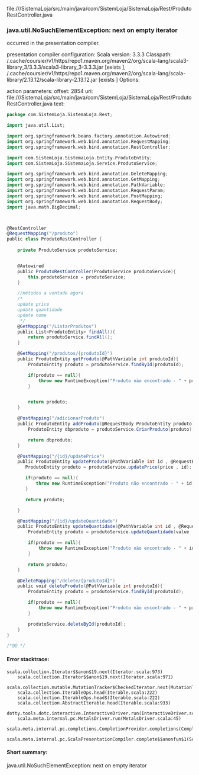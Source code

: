 file://<WORKSPACE>/SistemaLoja/src/main/java/com/SistemLoja/SistemaLoja/Rest/ProdutoRestController.java
### java.util.NoSuchElementException: next on empty iterator

occurred in the presentation compiler.

presentation compiler configuration:
Scala version: 3.3.3
Classpath:
<HOME>/.cache/coursier/v1/https/repo1.maven.org/maven2/org/scala-lang/scala3-library_3/3.3.3/scala3-library_3-3.3.3.jar [exists ], <HOME>/.cache/coursier/v1/https/repo1.maven.org/maven2/org/scala-lang/scala-library/2.13.12/scala-library-2.13.12.jar [exists ]
Options:



action parameters:
offset: 2854
uri: file://<WORKSPACE>/SistemaLoja/src/main/java/com/SistemLoja/SistemaLoja/Rest/ProdutoRestController.java
text:
```scala
package com.SistemLoja.SistemaLoja.Rest;

import java.util.List;

import org.springframework.beans.factory.annotation.Autowired;
import org.springframework.web.bind.annotation.RequestMapping;
import org.springframework.web.bind.annotation.RestController;

import com.SistemLoja.SistemaLoja.Entity.ProdutoEntity;
import com.SistemLoja.SistemaLoja.Service.ProdutoService;

import org.springframework.web.bind.annotation.DeleteMapping;
import org.springframework.web.bind.annotation.GetMapping;
import org.springframework.web.bind.annotation.PathVariable;
import org.springframework.web.bind.annotation.RequestParam;
import org.springframework.web.bind.annotation.PostMapping;
import org.springframework.web.bind.annotation.RequestBody;
import java.math.BigDecimal;



@RestController
@RequestMapping("/produto")
public class ProdutoRestController {
    
    private ProdutoService produtoService;


    @Autowired
    public ProdutoRestController(ProdutoService produtoService){
        this.produtoService = produtoService;
    }

    //métodos a vontade agora 
    /*
    update price
    update quantidade
    update nome
     */
    @GetMapping("/ListarProdutos")
    public List<ProdutoEntity> findAll(){
        return produtoService.findAll();
    } 

    @GetMapping("/produtos/{produtoId}")
    public ProdutoEntity getProduto(@PathVariable int produtoId){
        ProdutoEntity produto = produtoService.findById(produtoId);

        if(produto == null){
            throw new RuntimeException("Produto não encontrado - " + produtoId);
        }


        return produto;
    }

    @PostMapping("/adicionarProduto")
    public ProdutoEntity addProduto(@RequestBody ProdutoEntity produto){
        ProdutoEntity dbproduto = produtoService.CriarProduto(produto);

        return dbproduto;
    }

    @PostMapping("/{id}/updatePrice")
    public ProdutoEntity updateProduto(@PathVariable int id , @RequestBody BigDecimal price){
       ProdutoEntity produto = produtoService.updatePrice(price , id);

       if(produto == null){
           throw new RuntimeException("Produto não encontrado - " + id);
       }

       return produto;

    }

    @PostMapping("/{id}/updateQuantidade")
    public ProdutoEntity updateQuantidade(@PathVariable int id , @RequestBody int value){
        ProdutoEntity produto = produtoService.updateQuantidade(value , id);

        if(produto == null){
            throw new RuntimeException("Produto não encontrado - " + id);
        }

        return produto;
    }

    @DeleteMapping("/delete/{produtoId}")
    public void deleteProduto(@PathVariable int produtoId){
        ProdutoEntity produto = produtoService.findById(produtoId);

        if(produto == null){
            throw new RuntimeException("Produto não encontrado - " + produtoId);
        }

        produtoService.deleteById(produtoId);
    }
}

/*@@ */
```



#### Error stacktrace:

```
scala.collection.Iterator$$anon$19.next(Iterator.scala:973)
	scala.collection.Iterator$$anon$19.next(Iterator.scala:971)
	scala.collection.mutable.MutationTracker$CheckedIterator.next(MutationTracker.scala:76)
	scala.collection.IterableOps.head(Iterable.scala:222)
	scala.collection.IterableOps.head$(Iterable.scala:222)
	scala.collection.AbstractIterable.head(Iterable.scala:933)
	dotty.tools.dotc.interactive.InteractiveDriver.run(InteractiveDriver.scala:168)
	scala.meta.internal.pc.MetalsDriver.run(MetalsDriver.scala:45)
	scala.meta.internal.pc.completions.CompletionProvider.completions(CompletionProvider.scala:48)
	scala.meta.internal.pc.ScalaPresentationCompiler.complete$$anonfun$1(ScalaPresentationCompiler.scala:155)
```
#### Short summary: 

java.util.NoSuchElementException: next on empty iterator